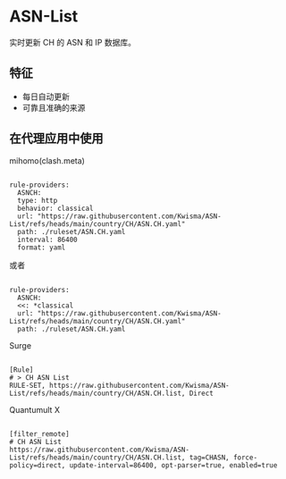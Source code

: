 
# ASN-List
    
实时更新 CH 的 ASN 和 IP 数据库。
    
## 特征
    
- 每日自动更新
- 可靠且准确的来源
    
## 在代理应用中使用
    
mihomo(clash.meta)
   
<pre><code class="language-javascript">
rule-providers:
  ASNCH:
  type: http
  behavior: classical
  url: "https://raw.githubusercontent.com/Kwisma/ASN-List/refs/heads/main/country/CH/ASN.CH.yaml"
  path: ./ruleset/ASN.CH.yaml
  interval: 86400
  format: yaml
</code></pre>

或者

<pre><code class="language-javascript">
rule-providers:
  ASNCH:
  <<: *classical
  url: "https://raw.githubusercontent.com/Kwisma/ASN-List/refs/heads/main/country/CH/ASN.CH.yaml"
  path: ./ruleset/ASN.CH.yaml
</code></pre>
    
Surge
    
<pre><code class="language-javascript">
[Rule]
# > CH ASN List
RULE-SET, https://raw.githubusercontent.com/Kwisma/ASN-List/refs/heads/main/country/CH/ASN.CH.list, Direct
</code></pre>
    
Quantumult X
    
<pre><code class="language-javascript">
[filter_remote]
# CH ASN List
https://raw.githubusercontent.com/Kwisma/ASN-List/refs/heads/main/country/CH/ASN.CH.list, tag=CHASN, force-policy=direct, update-interval=86400, opt-parser=true, enabled=true
</code></pre>

